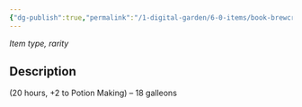 ```yaml
---
{"dg-publish":true,"permalink":"/1-digital-garden/6-0-items/book-brewcraft/","tags":["#item","#mundane","#book"]}
---
```


*Item type, rarity*

## Description

(20 hours, +2 to Potion Making) – 18 galleons
